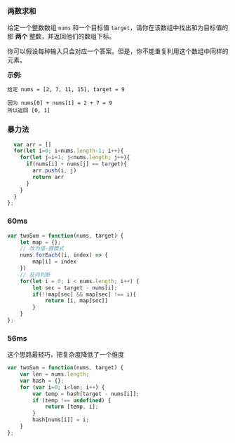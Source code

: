 ### 两数求和

给定一个整数数组 `nums` 和一个目标值 `target`，请你在该数组中找出和为目标值的那 **两个** 整数，并返回他们的数组下标。

你可以假设每种输入只会对应一个答案。但是，你不能重复利用这个数组中同样的元素。

**示例:**

```
给定 nums = [2, 7, 11, 15], target = 9

因为 nums[0] + nums[1] = 2 + 7 = 9
所以返回 [0, 1]
```

### 暴力法

```javascript
  var arr = []
  for(let i=0; i<nums.length-1; i++){
    for(let j=i+1; j<nums.length; j++){
      if(nums[i] + nums[j] == target){
        arr.push(i, j)
        return arr
      }
    }
  }
};
```

### 60ms

```javascript
var twoSum = function(nums, target) {
    let map = {};
    // 改为值-键模式
    nums.forEach((i, index) => {
        map[i] = index
    })
    // 反向判断
    for(let i = 0; i < nums.length; i++) {
        let sec = target - nums[i];
        if(!!map[sec] && map[sec] !== i){
            return [i, map[sec]]
        }
    }
};
```

### 56ms

这个思路最轻巧，把复杂度降低了一个维度

```javascript
var twoSum = function(nums, target) {
    var len = nums.length;
    var hash = {};
    for (var i=0; i<len; i++) {
        var temp = hash[target - nums[i]];
        if (temp !== undefined) {
            return [temp, i];
        }
        hash[nums[i]] = i;
    }
};
```

